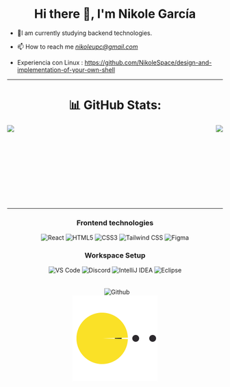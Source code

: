 <h1 align="center">Hi there 👋, I'm Nikole García </h1>
<!--
**NikoleSpace/NikoleSpace** is a ✨ _special_ ✨ repository because its `README.md` (this file) appears on your GitHub profile.
Here are some ideas to get you started:
- 🔭 I’m currently working on ...
- 🌱 I’m currently learning ...
- 👯 I’m looking to collaborate on ...
- 🤔 I’m looking for help with ...
- 💬 Ask me about ...
- 📫 How to reach me: ...
- 😄 Pronouns: ...
- ⚡ Fun fact: ...
-->

- 🔭I am currently studying backend technologies.

- 📫 How to reach me *nikoleupc@gmail.com*

- Experiencia con Linux : https://github.com/NikoleSpace/design-and-implementation-of-your-own-shell 
**************

<h1 align="center">📊 GitHub Stats: </h1>
<div align="center" style="display: flex; justify-content: space-between;">
    <img height="180em" src="https://github-readme-stats.vercel.app/api?username=NikoleSpace&show_icons=true&theme=tokyonight&include_all_commits=true&count_private=true"/>
    <img height="180em" src="https://github-readme-stats.vercel.app/api/top-langs/?username=NikoleSpace&layout=compact&langs_count=7&theme=tokyonight"/>
</div>


*************
<h3 align="center">Frontend technologies</h3>

<div align="center">
    <img src="https://img.shields.io/badge/React-20232A?style=for-the-badge&logo=react&logoColor=61DAFB" alt="React">
    <img src="https://img.shields.io/static/v1?style=for-the-badge&message=HTML5&color=E34F26&logo=HTML5&logoColor=FFFFFF&label=" alt="HTML5">
    <img src="https://img.shields.io/static/v1?style=for-the-badge&message=CSS3&color=1572B6&logo=CSS3&logoColor=FFFFFF&label=" alt="CSS3">
    <img src="https://img.shields.io/static/v1?style=for-the-badge&message=Tailwind+CSS&color=222222&logo=Tailwind+CSS&logoColor=06B6D4&label=" alt="Tailwind CSS">
    <img src="https://img.shields.io/static/v1?style=for-the-badge&message=Figma&color=F24E1E&logo=Figma&logoColor=FFFFFF&label=" alt="Figma">
</div>


<h3 align="center">Workspace Setup</h3>

<div align="center">
    <img src="https://img.shields.io/badge/VS_Code-198CCD?style=for-the-badge&logo=Visual-Studio-Code&logoColor=white" alt="VS Code">
    <img src="https://img.shields.io/badge/Discord-7289DA?style=for-the-badge&logo=discord&logoColor=white" alt="Discord">
    <img src="https://img.shields.io/badge/IntelliJ_IDEA-000000.svg?style=for-the-badge&logo=intellij-idea&logoColor=white" alt="IntelliJ IDEA">
    <img src="https://img.shields.io/badge/Eclipse-2C2255?style=for-the-badge&logo=eclipse&logoColor=white" alt="Eclipse">
</div>


<br />
<br />

<img width="55%" align="right" alt="Github" src="https://raw.githubusercontent.com/onimur/.github/master/.resources/git-header.svg" />

<div align="center">
	<br>
	<img src="https://raw.githubusercontent.com/Aniket965/Aniket965/master/pacman.svg?sanitize=true" width="200" height="200">
</div>
